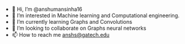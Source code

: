 - 👋 Hi, I’m @anshumansinha16
- 👀 I’m interested in Machine learning and Computational engineering.
- 🌱 I’m currently learning Graphs and Convolutions 
- 💞️ I’m looking to collaborate on Graphs neural networks
- 📫 How to reach me anshs@gatech.edu

<!---
anshumansinha16/anshumansinha16 is a ✨ special ✨ repository because its `README.md` (this file) appears on your GitHub profile.
You can click the Preview link to take a look at your changes.
--->
